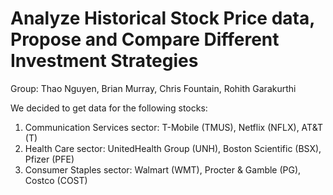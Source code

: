 # Analyze Historical Stock Price data, Propose and Compare Different Investment Strategies
Group: Thao Nguyen, Brian Murray, Chris Fountain, Rohith Garakurthi

We decided to get data for the following stocks:
1. Communication Services sector: T-Mobile (TMUS), Netflix (NFLX), AT&T (T)
2. Health Care sector: UnitedHealth Group (UNH), Boston Scientific (BSX), Pfizer (PFE)
3. Consumer Staples sector: Walmart (WMT), Procter & Gamble (PG), Costco (COST)
